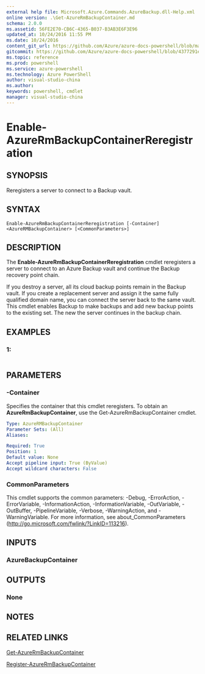 ```yaml
---
external help file: Microsoft.Azure.Commands.AzureBackup.dll-Help.xml
online version: .\Get-AzureRmBackupContainer.md
schema: 2.0.0
ms.assetid: 56FE2E70-CB6C-4365-B037-B3AB3E6F3E96
updated_at: 10/24/2016 11:55 PM
ms.date: 10/24/2016
content_git_url: https://github.com/Azure/azure-docs-powershell/blob/master/azureps-cmdlets-docs/ResourceManager/AzureRM.Backup/v2.1.0/Enable-AzureRmBackupContainerReregistration.md
gitcommit: https://github.com/Azure/azure-docs-powershell/blob/4377291ee360e58e2c1c5d644155daf6a0279055/azureps-cmdlets-docs/ResourceManager/AzureRM.Backup/v2.1.0/Enable-AzureRmBackupContainerReregistration.md
ms.topic: reference
ms.prod: powershell
ms.service: azure-powershell
ms.technology: Azure PowerShell
author: visual-studio-china
ms.author: 
keywords: powershell, cmdlet
manager: visual-studio-china
---
```


# Enable-AzureRmBackupContainerReregistration

## SYNOPSIS
Reregisters a server to connect to a Backup vault.

## SYNTAX

```
Enable-AzureRmBackupContainerReregistration [-Container] <AzureRMBackupContainer> [<CommonParameters>]
```

## DESCRIPTION
The **Enable-AzureRmBackupContainerReregistration** cmdlet reregisters a server to connect to an Azure Backup vault and continue the Backup recovery point chain.

If you destroy a server, all its cloud backup points remain in the Backup vault.
If you create a replacement server and assign it the same fully qualified domain name, you can connect the server back to the same vault.
This cmdlet enables Backup to make backups and add new backup points to the existing set.
The new the server continues in the backup chain.

## EXAMPLES

### 1:
```

```

## PARAMETERS

### -Container
Specifies the container that this cmdlet reregisters.
To obtain an **AzureRmBackupContainer**, use the Get-AzureRmBackupContainer cmdlet.

```yaml
Type: AzureRMBackupContainer
Parameter Sets: (All)
Aliases: 

Required: True
Position: 1
Default value: None
Accept pipeline input: True (ByValue)
Accept wildcard characters: False
```

### CommonParameters
This cmdlet supports the common parameters: -Debug, -ErrorAction, -ErrorVariable, -InformationAction, -InformationVariable, -OutVariable, -OutBuffer, -PipelineVariable, -Verbose, -WarningAction, and -WarningVariable. For more information, see about_CommonParameters (http://go.microsoft.com/fwlink/?LinkID=113216).

## INPUTS

### AzureBackupContainer

## OUTPUTS

### None

## NOTES

## RELATED LINKS

[Get-AzureRmBackupContainer](xref:ResourceManager/AzureRM.Backup/v2.1.0/Get-AzureRmBackupContainer.md)

[Register-AzureRmBackupContainer](xref:ResourceManager/AzureRM.Backup/v2.1.0/Register-AzureRmBackupContainer.md)


